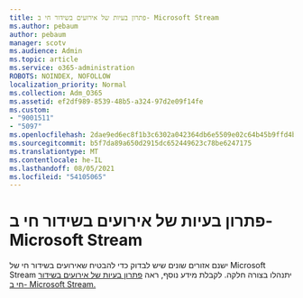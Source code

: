 ```yaml
---
title: פתרון בעיות של אירועים בשידור חי ב- Microsoft Stream
ms.author: pebaum
author: pebaum
manager: scotv
ms.audience: Admin
ms.topic: article
ms.service: o365-administration
ROBOTS: NOINDEX, NOFOLLOW
localization_priority: Normal
ms.collection: Adm_O365
ms.assetid: ef2df989-8539-48b5-a324-97d2e09f14fe
ms.custom:
- "9001511"
- "5097"
ms.openlocfilehash: 2dae9ed6ec8f1b3c6302a042364db6e5509e02c64b45b9ffd4bdf567fdd97298
ms.sourcegitcommit: b5f7da89a650d2915dc652449623c78be6247175
ms.translationtype: MT
ms.contentlocale: he-IL
ms.lasthandoff: 08/05/2021
ms.locfileid: "54105065"
---
```

# <a name="troubleshooting-live-events-in-microsoft-stream"></a>פתרון בעיות של אירועים בשידור חי ב- Microsoft Stream

ישנם אזורים שונים שיש לבדוק כדי להבטיח שאירועים בשידור חי של Microsoft Stream יתנהלו בצורה חלקה. לקבלת מידע נוסף, ראה [פתרון בעיות של אירועים בשידור חי ב- Microsoft Stream.](/stream/live-event-troubleshooting)
